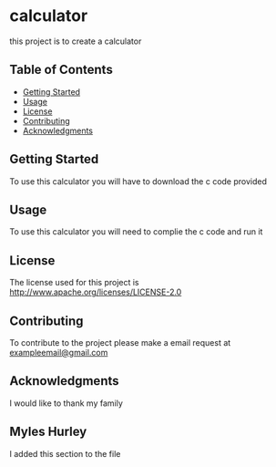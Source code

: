 # calculator

this project is to create a calculator



## Table of Contents

- [Getting Started](#getting-started)
- [Usage](#usage)
- [License](#license)
- [Contributing](#contributing)
- [Acknowledgments](#acknowledgments)

## Getting Started

To use this calculator you will have to download the c code provided

## Usage

To use this calculator you will need to complie the c code and run it

## License

The license used for this project is http://www.apache.org/licenses/LICENSE-2.0

## Contributing

To contribute to the project please make a email request at exampleemail@gmail.com

## Acknowledgments

I would like to thank my family

## Myles Hurley
I added this section to the file
